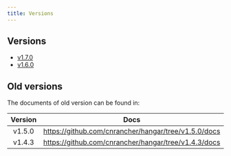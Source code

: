 ```yaml
---
title: Versions
---
```


## Versions

- [v1.7.0](/v1.7/)
- [v1.6.0](/v1.6/)

## Old versions

The documents of old version can be found in:

| Version | Docs |
|:-------:|:----:|
| v1.5.0  | https://github.com/cnrancher/hangar/tree/v1.5.0/docs |
| v1.4.3  | https://github.com/cnrancher/hangar/tree/v1.4.3/docs |
